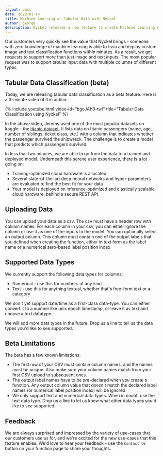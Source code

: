 ```yaml
---
layout: post
date: 2022-01-14
title: Machine Learning on Tabular Data with Nyckel
author: george
description: Nyckel releases a new feature to create Machine Learning models for tabular data in minutes.
---
```


Our customers very quickly see the value that Nyckel brings - someone with zero knowledge of machine learning
is able to train and deploy custom image and text classification functions within minutes. As a result, we got
requests to support more than just image and text inputs. The most popular request was to support tabular input
data with multiple columns of different types.

## Tabular Data Classification (beta)

Today, we are releasing tabular data classification as a beta feature. Here is a 3-minute video of it in action:

{% include youtube.html video-id="bgoJAh8-twI" title="Tabular Data Classification using Nyckel" %}

In the above video, Jeremy used one of the most popular datasets on kaggle - the
[titanic dataset](https://www.kaggle.com/c/titanic). It lists data on titanic passengers (name, age,
number of siblings, ticket class, etc.) with a column that indicates whether the passenger survived the shipwreck.
The challenge is to create a model that predicts which passengers survived.

In less that two minutes, we are able to go from the data to a trained and deployed model.
Underneath this serene user experience, there is a lot going on:

- Training-optimized cloud hardware is allocated
- Several state-of-the-art deep neural networks and hyper-parameters are evaluated to find the best fit for your data
- Your model is deployed on inference-optimized and elastically scalable cloud hardware, behind a secure REST API

## Uploading Data

You can upload your data as a csv. The csv must have a header row with column names. For each column in your csv, you
can either ignore the column or use it as one of the inputs to the model. You can optionally select an output column.
This column must contain one of the output labels that you defined when creating the function, either in text form
as the label name or a numerical zero-based label position index.

## Supported Data Types

We currently support the following data types for columns:

- Numerical - use this for numbers of any kind
- Text - use this for anything textual, whether that's free-form text or a category

We don't yet support date/time as a first-class data-type. You can either convert it to a number like unix epoch
timestamp, or leave it as text and choose a text datatype.

We will add more data types in the future. Drop us a line to tell us the data types you'd like to see supported.

## Beta Limitations

The beta has a few known limitations:

- The first row of your CSV must contain column names, and the names must be unique. Also make sure your column names match from your first CSV upload to subsequent ones.
- The output label names have to be pre-declared when you create a function. Any output column value that doesn't match
the declared label names (or numerical label position index) will be ignored.
- We only support text and numerical data types. When in doubt, use the text data type. Drop us a line to let us know
what other data types you'd like to see supported.

## Feedback

We are always surprised and impressed by the variety of use-cases that our customers use us for, and we're excited for
the new use-cases that this feature enables. We'd love to hear your feedback - use the `Contact Us` button on your
function page to share your thoughts.
